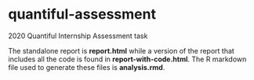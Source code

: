 # quantiful-assessment
2020 Quantiful Internship Assessment task

The standalone report is **report.html** while a version of the report that includes all the code is found in **report-with-code.html**. 
The R markdown file used to generate these files is **analysis.rmd**.
